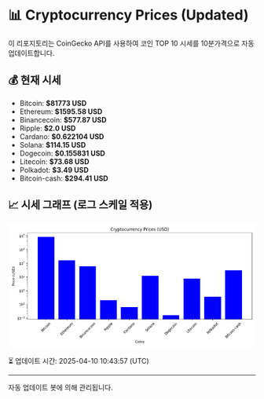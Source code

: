 
# 📊 Cryptocurrency Prices (Updated)

이 리포지토리는 CoinGecko API를 사용하여 코인 TOP 10 시세를 10분가격으로 자동 업데이트합니다.

## 💰 현재 시세
- Bitcoin: **$81773 USD**
- Ethereum: **$1595.58 USD**
- Binancecoin: **$577.87 USD**
- Ripple: **$2.0 USD**
- Cardano: **$0.622104 USD**
- Solana: **$114.15 USD**
- Dogecoin: **$0.155831 USD**
- Litecoin: **$73.68 USD**
- Polkadot: **$3.49 USD**
- Bitcoin-cash: **$294.41 USD**

## 📈 시세 그래프 (로그 스케일 적용)
![Crypto Prices](crypto_prices.png)

⏳ 업데이트 시간: 2025-04-10 10:43:57 (UTC)

---
자동 업데이트 봇에 의해 관리됩니다.
